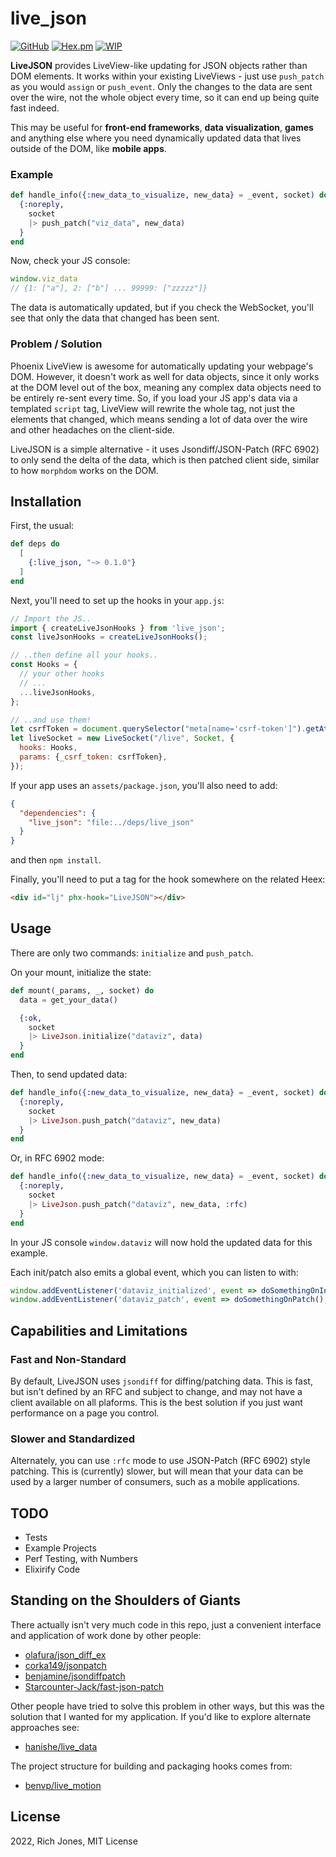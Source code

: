 # live_json
[![GitHub](https://img.shields.io/github/stars/Miserlou/live_json?style=social)](https://github.com/Miserlou/live_json)
[![Hex.pm](https://img.shields.io/hexpm/v/live_json.svg)](https://hex.pm/packages/live_json)
[![WIP](https://img.shields.io/badge/status-alpha-yellow)](https://github.com/Miserlou/live_json)

**LiveJSON** provides LiveView-like updating for JSON objects rather than DOM elements. It works within your existing LiveViews - just use `push_patch` as you would `assign` or `push_event`. Only the changes to the data are sent over the wire, not the whole object every time, so it can end up being quite fast indeed.

This may be useful for **front-end frameworks**, **data visualization**, **games** and anything else where you need dynamically updated data that lives outside of the DOM, like **mobile apps**.

### Example

```elixir
def handle_info({:new_data_to_visualize, new_data} = _event, socket) do
  {:noreply, 
    socket
    |> push_patch("viz_data", new_data)
  }
end
```

Now, check your JS console:
```javascript
window.viz_data
// {1: ["a"], 2: ["b"] ... 99999: ["zzzzz"]}
```

The data is automatically updated, but if you check the WebSocket, you'll see that only the data that changed has been sent.

### Problem / Solution

Phoenix LiveView is awesome for automatically updating your webpage's DOM. However, it doesn't work as well for data objects, since it only works at the DOM level out of the box, meaning any complex data objects need to be entirely re-sent every time. So, if you load your JS app's data via a templated `script` tag, LiveView will rewrite the whole tag, not just the elements that changed, which means sending a lot of data over the wire and other headaches on the client-side.

LiveJSON is a simple alternative - it uses Jsondiff/JSON-Patch (RFC 6902) to only send the delta of the data, which is then patched client side, similar to how `morphdom` works on the DOM. 

## Installation

First, the usual:

```elixir
def deps do
  [
    {:live_json, "~> 0.1.0"}
  ]
end
```

Next, you'll need to set up the hooks in your `app.js`:

```javascript
// Import the JS..
import { createLiveJsonHooks } from 'live_json';
const liveJsonHooks = createLiveJsonHooks();

// ..then define all your hooks..
const Hooks = {
  // your other hooks
  // ...
  ...liveJsonHooks,
};

// ..and use them!
let csrfToken = document.querySelector("meta[name='csrf-token']").getAttribute("content")
let liveSocket = new LiveSocket("/live", Socket, {
  hooks: Hooks,
  params: {_csrf_token: csrfToken},
});
```

If your app uses an `assets/package.json`, you'll also need to add:

```json
{
  "dependencies": {
    "live_json": "file:../deps/live_json"
  }
}
```

and then `npm install`.

Finally, you'll need to put a tag for the hook somewhere on the related Heex:

```html
<div id="lj" phx-hook="LiveJSON"></div>
```

## Usage

There are only two commands: `initialize` and `push_patch`.

On your mount, initialize the state:

```elixir
def mount(_params, _, socket) do
  data = get_your_data()

  {:ok,
    socket
    |> LiveJson.initialize("dataviz", data)
  }
end
```

Then, to send updated data:

```elixir
def handle_info({:new_data_to_visualize, new_data} = _event, socket) do
  {:noreply, 
    socket
    |> LiveJson.push_patch("dataviz", new_data)
  }
end
```

Or, in RFC 6902 mode:

```elixir
def handle_info({:new_data_to_visualize, new_data} = _event, socket) do
  {:noreply, 
    socket
    |> LiveJson.push_patch("dataviz", new_data, :rfc)
  }
end
```

In your JS console `window.dataviz` will now hold the updated data for this example.

Each init/patch also emits a global event, which you can listen to with:

```javascript
window.addEventListener('dataviz_initialized', event => doSomethingOnInit(), false)
window.addEventListener('dataviz_patch', event => doSomethingOnPatch(), false)
```

## Capabilities and Limitations

### Fast and Non-Standard

By default, LiveJSON uses `jsondiff` for diffing/patching data. This is fast, but isn't defined by an RFC and subject to change, and may not have a client available on all plaforms. This is the best solution if you just want performance on a page you control.

### Slower and Standardized

Alternately, you can use `:rfc` mode to use JSON-Patch (RFC 6902) style patching. This is (currently) slower, but will mean that your data can be used by a larger number of consumers, such as a mobile applications.

## TODO
 - Tests
 - Example Projects
 - Perf Testing, with Numbers
 - Elixirify Code

## Standing on the Shoulders of Giants

There actually isn't very much code in this repo, just a convenient interface and application of work done by other people:

 * [olafura/json_diff_ex](https://github.com/olafura/json_diff_ex )
 * [corka149/jsonpatch](https://github.com/corka149/jsonpatch)
 * [benjamine/jsondiffpatch](https://github.com/benjamine/jsondiffpatch)
 * [Starcounter-Jack/fast-json-patch](https://github.com/Starcounter-Jack/JSON-Patch)

Other people have tried to solve this problem in other ways, but this was the solution that I wanted for my application. If you'd like to explore alternate approaches see:

 * [hanishe/live_data](https://github.com/hansihe/live_data)

The project structure for building and packaging hooks comes from:

 * [benvp/live_motion](https://github.com/benvp/live_motion)

## License

2022, Rich Jones, MIT License